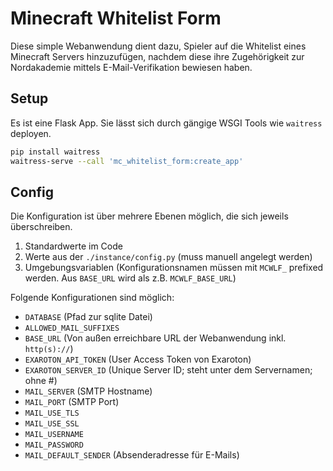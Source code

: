 # Minecraft Whitelist Form

Diese simple Webanwendung dient dazu, Spieler auf die Whitelist eines Minecraft Servers hinzuzufügen, nachdem diese
ihre Zugehörigkeit zur Nordakademie mittels E-Mail-Verifikation bewiesen haben.

## Setup

Es ist eine Flask App. Sie lässt sich durch gängige WSGI Tools wie `waitress` deployen.

```bash
pip install waitress
waitress-serve --call 'mc_whitelist_form:create_app'
```

## Config

Die Konfiguration ist über mehrere Ebenen möglich, die sich jeweils überschreiben.

1. Standardwerte im Code
2. Werte aus der `./instance/config.py` (muss manuell angelegt werden)
3. Umgebungsvariablen (Konfigurationsnamen müssen mit `MCWLF_` prefixed werden. Aus `BASE_URL` wird als z.B. `MCWLF_BASE_URL`)

Folgende Konfigurationen sind möglich:

- `DATABASE` (Pfad zur sqlite Datei)
- `ALLOWED_MAIL_SUFFIXES`
- `BASE_URL` (Von außen erreichbare URL der Webanwendung inkl. `http(s)://`)
- `EXAROTON_API_TOKEN` (User Access Token von Exaroton)
- `EXAROTON_SERVER_ID` (Unique Server ID; steht unter dem Servernamen; ohne #)
- `MAIL_SERVER` (SMTP Hostname)
- `MAIL_PORT` (SMTP Port)
- `MAIL_USE_TLS`
- `MAIL_USE_SSL`
- `MAIL_USERNAME`
- `MAIL_PASSWORD`
- `MAIL_DEFAULT_SENDER` (Absenderadresse für E-Mails) 

